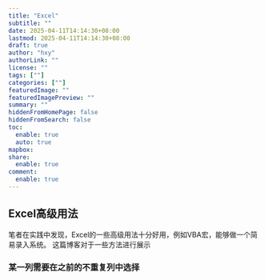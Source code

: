 ```yaml
---
title: "Excel"
subtitle: ""
date: 2025-04-11T14:14:30+08:00
lastmod: 2025-04-11T14:14:30+08:00
draft: true
author: "hxy"
authorLink: ""
license: ""
tags: [""]
categories: [""]
featuredImage: ""
featuredImagePreview: ""
summary: ""
hiddenFromHomePage: false
hiddenFromSearch: false
toc:
  enable: true
  auto: true
mapbox:
share:
  enable: true
comment:
  enable: true
---
```


## Excel高级用法
笔者在实践中发现，Excel的一些高级用法十分好用，例如VBA宏，能够做一个简易录入系统。
这篇博客对于一些方法进行展示

### 某一列需要在之前的不重复列中选择



